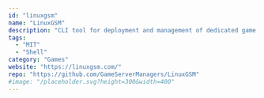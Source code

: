 ```yaml
---
id: "linuxgsm"
name: "LinuxGSM"
description: "CLI tool for deployment and management of dedicated game servers on Linux: more than 120 games are supported."
tags:
  - "MIT"
  - "Shell"
category: "Games"
website: "https://linuxgsm.com/"
repo: "https://github.com/GameServerManagers/LinuxGSM"
#image: "/placeholder.svg?height=300&width=400"
---
```


